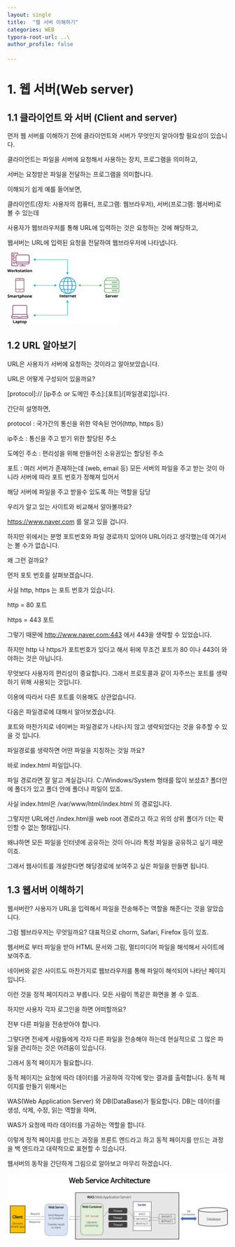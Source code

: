 ```yaml
---
layout: single
title:  "웹 서버 이해하기"
categories: WEB
typora-root-url: ..\
author_profile: false

---
```








# 1. 웹 서버(Web server)





## 1.1 클라이언트 와 서버 (Client and server)

먼저 웹 서버를 이해하기 전에 클라이언트와 서버가 무엇인지 알아야할 필요성이 있습니다.

클라이언트는 파일을 서버에 요청해서 사용하는 장치, 프로그램을 의미하고,

서버는 요청받은 파일을 전달하는 프로그램을 의미합니다.



이해되기 쉽게 예를 들어보면,

클라이언트(장치: 사용자의 컴퓨터, 프로그램: 웹브라우저), 서버(프로그램: 웹서버)로 볼 수 있는데

사용자가 웹브라우저를 통해 URL에 입력하는 것은 요청하는 것에 해당하고, 

웹서버는 URL에 입력된 요청을 전달하여 웹브라우저에 나타냅니다.

<img src="/images/2024-04-17-first/client-server-network.webp" alt="client-server-network" style="zoom: 25%;" />





## 1.2 URL 알아보기

URL은 사용자가 서버에 요청하는 것이라고 알아보았습니다.

URL은 어떻게 구성되어 있을까요?

[protocol]:// [ip주소 or 도메인 주소]:[포트]/[파일경로]입니다.



간단히 설명하면, 

protocol : 국가간의 통신을 위한 약속된 언어(http, https 등)

ip주소 : 통신을 주고 받기 위한 할당된 주소

도메인 주소 : 편리성을 위해 만들어진 소유권있는 할당된 주소

포트 : 여러 서버가 존재하는데 (web, email 등) 모든 서버의 파일을  주고 받는 것이 아니라 서버에 따라 포트 번호가 정해져 있어서 

해당 서버에 파일을 주고 받을수 있도록 하는 역할을 담당



우리가 알고 있는 사이트와 비교해서 알아볼까요?

https://www.naver.com 를 알고 있을 겁니다.

하지만 위에서는 분명 포트번호와 파일 경로까지 있어야 URL이라고 생각했는데 여기서는 볼 수가 없습니다.

왜 그런 걸까요?



먼저 포토 번호를 살펴보겠습니다.

사실 http, https 는 포트 번호가 있습니다.

http  =  80 포트 

https = 443 포트

그렇기 때문에 http://www.naver.com:443 에서 443을 생략할 수 있었습니다.

하지만 http 나 https가 포트번호가 있다고 해서 뒤에 무조건 포트가 80 이나 443이 와야하는 것은 아닙니다.

무엇보다 사용자의 편리성이 중요합니다.  그래서 프로토콜과 같이 자주쓰는 포트를 생략하기 위해  사용되는 것입니다.

이용에 따라서 다른 포트를 이용해도 상관없습니다.



다음은 파일경로에 대해서 알아보겠습니다.

포트와 마찬가지로 네이버는 파일경로가 나타나지 않고 생략되었다는 것을 유추할 수 있을 것 입니다.

파일경로를 생략하면 어떤 파일을 지칭하는 것일 까요?

바로 index.html 파일입니다.

파일 경로라면 잘 알고 계실겁니다. C:/Windows/System 형태를 많이 보셨죠? 폴더안에 폴더가 있고 폴더 안에 폴더나 파일이 있죠.

사실 index.html은 /var/www/html/index.html 의 경로입니다.

그렇지만 URL에선 /index.html을 web root 경로라고 하고 위의 상위 폴더가 더는 확인할 수 없는 형태입니다.

왜냐하면 모든 파일을 인터넷에 공유하는 것이 아니라 특정 파일을 공유하고 싶기 때문이죠.

그래서 웹사이트를 개설한다면 해당경로에 보여주고 싶은 파일을 만들면 됩니다.



## 1.3 웹서버 이해하기

웹서버란? 사용자가  URL을 입력해서 파일을 전송해주는 역할을 해준다는 것을 알았습니다.



그럼 웹브라우저는 무엇일까요? 대표적으로 chorm, Safari, Firefox 등이 있죠. 

웹서버로 부터 파일을 받아 HTML 문서와 그림, 멀티미디어 파일을 해석해서 사이트에 보여주죠.

네이버와 같은 사이트도 마찬가지로 웹브라우저를 통해 파일이 해석되어 나타난 페이지입니다.



이런 것을 정적 페이지라고 부릅니다. 모든 사람이 똑같은 화면을 볼 수 있죠.

하지만 사용자 각자 로그인을 하면 어떠할까요?

전부 다른 파일을 전송받아야 합니다.



그렇다면 전세계 사람들에게 각자 다른 파일을 전송해야 하는데 현실적으로 그 많은 파일을 관리하는 것은 어려움이 있습니다.

그래서 동적 페이지가 필요합니다.



동적 페이지는 요청에 따라 데이터를 가공하여 각각에 맞는 결과를 출력합니다. 동적 페이지를 만들기 위해서는 

WAS(Web Application Server) 와 DB(DataBase)가 필요합니다. DB는 데이터를 생성, 삭제, 수정, 읽는 역할을 하며, 

WAS가 요청에 따라 데이터를 가공하는 역할을 합니다.



이렇게 정적 페이지를 만드는 과정을 프론트 엔드라고 하고 동적 페이지를 만드는 과정을 백 엔드라고 대략적으로 표현할 수 있습니다.

웹서버의 동작을 간단하게 그림으로 알아보고 마무리 하겠습니다.

![images_green9930_post_08297dd4-ce30-4330-bd08-62d81569696a_image](/images/2024-04-17-first/images_green9930_post_08297dd4-ce30-4330-bd08-62d81569696a_image.png)









